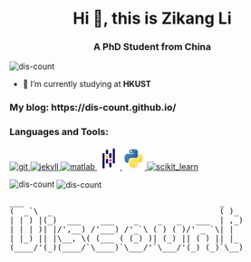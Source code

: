 <h1 align="center">Hi 👋, this is Zikang Li</h1>
<h3 align="center">A PhD Student from China</h3>

<p align="left"> <img src="https://komarev.com/ghpvc/?username=dis-count&label=Profile%20views&color=0e75b6&style=flat" alt="dis-count" /> </p>

- 🔭 I’m currently studying at **HKUST**

<h3 align="left">My blog: https://dis-count.github.io/</h3>
<p align="left">
</p>

<h3 align="left">Languages and Tools:</h3>
<p align="left"> <a href="https://git-scm.com/" target="_blank" rel="noreferrer"> <img src="https://www.vectorlogo.zone/logos/git-scm/git-scm-icon.svg" alt="git" width="40" height="40"/> </a> <a href="https://jekyllrb.com/" target="_blank" rel="noreferrer"> <img src="https://www.vectorlogo.zone/logos/jekyllrb/jekyllrb-icon.svg" alt="jekyll" width="40" height="40"/> </a> <a href="https://www.mathworks.com/" target="_blank" rel="noreferrer"> <img src="https://upload.wikimedia.org/wikipedia/commons/2/21/Matlab_Logo.png" alt="matlab" width="40" height="40"/> </a> <a href="https://pandas.pydata.org/" target="_blank" rel="noreferrer"> <img src="https://raw.githubusercontent.com/devicons/devicon/2ae2a900d2f041da66e950e4d48052658d850630/icons/pandas/pandas-original.svg" alt="pandas" width="40" height="40"/> </a> <a href="https://www.python.org" target="_blank" rel="noreferrer"> <img src="https://raw.githubusercontent.com/devicons/devicon/master/icons/python/python-original.svg" alt="python" width="40" height="40"/> </a> <a href="https://scikit-learn.org/" target="_blank" rel="noreferrer"> <img src="https://upload.wikimedia.org/wikipedia/commons/0/05/Scikit_learn_logo_small.svg" alt="scikit_learn" width="40" height="40"/> </a> </p>

<p><img align="left" src="https://github-readme-stats.vercel.app/api/top-langs?username=dis-count&show_icons=true&locale=en&layout=compact" alt="dis-count" /></p>

<p>&nbsp;<img align="center" src="https://github-readme-stats.vercel.app/api?username=dis-count&show_icons=true&locale=en" alt="dis-count" /></p>

<pre>
___                                         _
(  _`\  _                                   ( )_
| | ) |(_)  ___    ___    _    _   _   ___  | ,_)
| | | )| |/',__) /'___) /'_`\ ( ) ( )/' _ `\| |
| |_) || |\__, \( (___ ( (_) )| (_) || ( ) || |_
(____/'(_)(____/`\____)`\___/'`\___/'(_) (_)`\__)

</pre>
